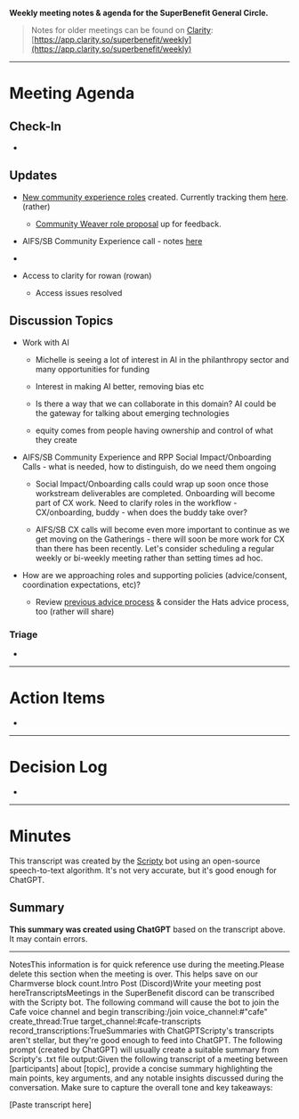 **Weekly meeting notes & agenda for the SuperBenefit General Circle.**

> Notes for older meetings can be found on [Clarity](https://app.clarity.so/superbenefit/docs/7b03af88-ecdf-4858-8eb8-c0b8d35988f7):
> [https://app.clarity.so/superbenefit/weekly](https://app.clarity.so/superbenefit/weekly)

---

# Meeting Agenda

## Check-In

- 

## Updates

- [New community experience roles](https://app.hatsprotocol.xyz/trees/10/30) created. Currently tracking them [here](https://app.charmverse.io/superbenefit/rolecrafting-contributor-engagement-rpp-draft-1014468665611381). (rather)

  - [Community Weaver role proposal](https://app.charmverse.io/superbenefit/page-20274537981327967) up for feedback.

- AIFS/SB Community Experience call - notes [here](https://app.charmverse.io/superbenefit/community-experience-meeting-5-9-24-5394205074144649) 

- 


- Access to clarity for rowan (rowan)

  - Access issues resolved

## Discussion Topics

- Work with AI

  - Michelle is seeing a lot of interest in AI in the philanthropy sector and many opportunities for funding

  - Interest in making AI better, removing bias etc

  - Is there a way that we can collaborate in this domain? AI could be the gateway for talking about emerging technologies

  - equity comes from people having ownership and control of what they create

- AIFS/SB Community Experience and RPP Social Impact/Onboarding Calls - what is needed, how to distinguish, do we need them ongoing

  - Social Impact/Onboarding calls could wrap up soon once those workstream deliverables are completed. Onboarding will become part of CX work. Need to clarify roles in the workflow - CX/onboarding, buddy - when does the buddy take over?

  - AIFS/SB CX calls will become even more important to continue as we get moving on the Gatherings - there will soon be more work for CX than there has been recently. Let's consider scheduling a regular weekly or bi-weekly meeting rather than setting times ad hoc.

- How are we approaching roles and supporting policies (advice/consent, coordination expectations, etc)?

  - Review [previous advice process](https://app.charmverse.io/superbenefit/role-advice-process-rap-5791647383219427) & consider the Hats advice process, too (rather will share)

### Triage

	

  -  

---

# Action Items

- 	

---

# Decision Log

- 

---

# Minutes

This transcript was created by the [Scripty](https://scripty.org/) bot using an open-source speech-to-text algorithm. It's not very accurate, but it's good enough for ChatGPT.

## Summary

**This summary was created using ChatGPT** based on the transcript above. It may contain errors.

> <Paste summary here>

---

NotesThis information is for quick reference use during the meeting.Please delete this section when the meeting is over. This helps save on our Charmverse block count.Intro Post (Discord)Write your meeting post hereTranscriptsMeetings in the SuperBenefit discord can be transcribed with the Scripty bot. The following command will cause the bot to join the Cafe voice channel and begin transcribing:/join voice_channel:#"cafe" create_thread:True target_channel:#cafe-transcripts record_transcriptions:TrueSummaries with ChatGPTScripty's transcripts aren't stellar, but they're good enough to feed into ChatGPT. The following prompt (created by ChatGPT) will usually create a suitable summary from Scripty's .txt file output:Given the following transcript of a meeting between [participants] about [topic], provide a concise summary highlighting the main points, key arguments, and any notable insights discussed during the conversation. Make sure to capture the overall tone and key takeaways:

[Paste transcript here]
